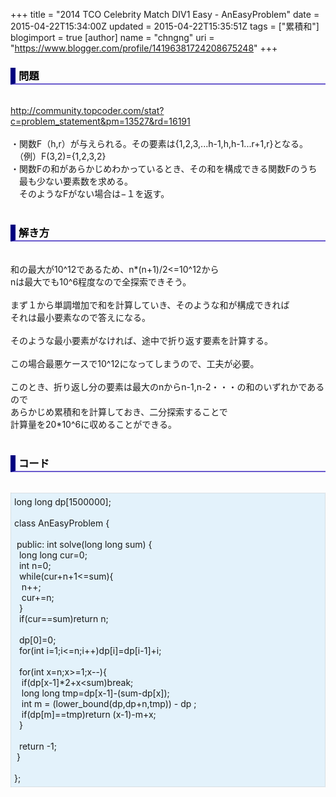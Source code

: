 +++
title = "2014 TCO Celebrity Match DIV1 Easy - AnEasyProblem"
date = 2015-04-22T15:34:00Z
updated = 2015-04-22T15:35:51Z
tags = ["累積和"]
blogimport = true 
[author]
	name = "chngng"
	uri = "https://www.blogger.com/profile/14196381724208675248"
+++

<div dir="ltr" style="text-align: left;" trbidi="on"><h3 style="border-bottom: 2px solid slateblue; border-left: 8px solid navy; color: black; padding: 0px 0px 1px 5px;">問題 </h3><br /><a href="http://community.topcoder.com/stat?c=problem_statement&amp;pm=13527&amp;rd=16191" target="_blank">http://community.topcoder.com/stat?c=problem_statement&amp;pm=13527&amp;rd=16191</a><br /><br />・関数F（h,r）が与えられる。その要素は{1,2,3,...h-1,h,h-1...r+1,r}となる。<br />　（例）F(3,2)={1,2,3,2}<br />・関数Fの和があらかじめわかっているとき、その和を構成できる関数Fのうち<br />　最も少ない要素数を求める。<br />　そのようなFがない場合は−１を返す。<br /><br /><h3 style="border-bottom: 2px solid slateblue; border-left: 8px solid navy; color: black; padding: 0px 0px 1px 5px;">解き方 </h3><br />和の最大が10^12であるため、n*(n+1)/2&lt;=10^12から<br />nは最大でも10^6程度なので全探索できそう。<br /><br />まず１から単調増加で和を計算していき、そのような和が構成できれば<br />それは最小要素なので答えになる。<br /><br />そのような最小要素がなければ、途中で折り返す要素を計算する。<br /><br />この場合最悪ケースで10^12になってしまうので、工夫が必要。<br /><br />このとき、折り返し分の要素は最大のnからn-1,n-2・・・の和のいずれかであるので<br />あらかじめ累積和を計算しておき、二分探索することで<br />計算量を20*10^6に収めることができる。<br /><br /><h3 style="border-bottom: 2px solid slateblue; border-left: 8px solid navy; color: black; padding: 0px 0px 1px 5px;">コード </h3><br /><div style="background-color: #e3f2fb; border: 1px dotted #CCCCCC; padding: 5px;">long long dp[1500000];<br /><br />class AnEasyProblem {<br /><br /><span class="Apple-tab-span" style="white-space: pre;"> </span>public: int solve(long long sum) {<br /><span class="Apple-tab-span" style="white-space: pre;">  </span>long long cur=0;<br /><span class="Apple-tab-span" style="white-space: pre;">  </span>int n=0;<br /><span class="Apple-tab-span" style="white-space: pre;">  </span>while(cur+n+1&lt;=sum){<br /><span class="Apple-tab-span" style="white-space: pre;">   </span>n++;<br /><span class="Apple-tab-span" style="white-space: pre;">   </span>cur+=n;<br /><span class="Apple-tab-span" style="white-space: pre;">  </span>}<br /><span class="Apple-tab-span" style="white-space: pre;">  </span>if(cur==sum)return n;<br /><br /><span class="Apple-tab-span" style="white-space: pre;">  </span>dp[0]=0;<br /><span class="Apple-tab-span" style="white-space: pre;">  </span>for(int i=1;i&lt;=n;i++)dp[i]=dp[i-1]+i;<br /><br /><span class="Apple-tab-span" style="white-space: pre;">  </span>for(int x=n;x&gt;=1;x--){<br /><span class="Apple-tab-span" style="white-space: pre;">   </span>if(dp[x-1]*2+x&lt;sum)break;<br /><span class="Apple-tab-span" style="white-space: pre;">   </span>long long tmp=dp[x-1]-(sum-dp[x]);<br /><span class="Apple-tab-span" style="white-space: pre;">   </span>int m = (lower_bound(dp,dp+n,tmp)) - dp ;<br /><span class="Apple-tab-span" style="white-space: pre;">   </span>if(dp[m]==tmp)return (x-1)-m+x;<br /><span class="Apple-tab-span" style="white-space: pre;">  </span>}<br /><br /><span class="Apple-tab-span" style="white-space: pre;">  </span>return -1;<br /><span class="Apple-tab-span" style="white-space: pre;"> </span>}<br /><br />};</div></div>
